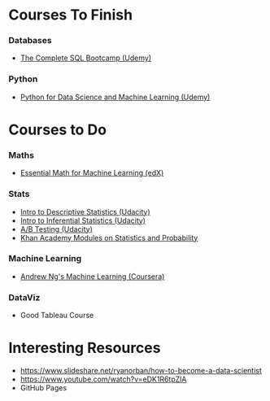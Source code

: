 # Courses To Finish

### Databases
* [The Complete SQL Bootcamp (Udemy)](https://www.udemy.com/the-complete-sql-bootcamp/)

### Python
* [Python for Data Science and Machine Learning (Udemy)](https://www.udemy.com/python-for-data-science-and-machine-learning-bootcamp/)

# Courses to Do

### Maths
* [Essential Math for Machine Learning (edX)](https://www.edx.org/course/essential-math-for-machine-learning-python-edition)

### Stats
* [Intro to Descriptive Statistics (Udacity)](https://classroom.udacity.com/courses/ud827)
* [Intro to Inferential Statistics (Udacity)](https://classroom.udacity.com/courses/ud201)
* [A/B Testing (Udacity)](https://classroom.udacity.com/courses/ud257)
* [Khan Academy Modules on Statistics and Probability](https://www.khanacademy.org/math/statistics-probability)

### Machine Learning
* [Andrew Ng's Machine Learning (Coursera)](https://www.coursera.org/learn/machine-learning/home/welcome)

### DataViz
* Good Tableau Course

# Interesting Resources
* https://www.slideshare.net/ryanorban/how-to-become-a-data-scientist
* https://www.youtube.com/watch?v=eDK1R6tpZlA
* GitHub Pages
